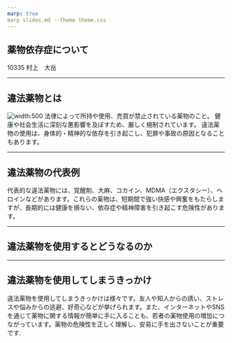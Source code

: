 ```yaml
---
marp: true
marp slides.md --theme theme.css
---
```


## 薬物依存症について
10335 村上　大岳

---

## 違法薬物とは
![width:500](./assets/薬物例　イラスト.jpg)	
法律によって所持や使用、売買が禁止されている薬物のこと。
健康や社会生活に深刻な悪影響を及ぼすため、厳しく規制されています。
違法薬物の使用は、身体的・精神的な依存を引き起こし、犯罪や事故の原因となることもあります。

---

## 違法薬物の代表例

代表的な違法薬物には、覚醒剤、大麻、コカイン、MDMA（エクスタシー）、ヘロインなどがあります。これらの薬物は、短期間で強い快感や興奮をもたらしますが、長期的には健康を損ない、依存症や精神障害を引き起こす危険性があります。

---


## 違法薬物を使用するとどうなるのか

---

## 違法薬物を使用してしまうきっかけ

違法薬物を使用してしまうきっかけは様々です。友人や知人からの誘い、ストレスや悩みからの逃避、好奇心などが挙げられます。また、インターネットやSNSを通じて薬物に関する情報が簡単に手に入ることも、若者の薬物使用の増加につながっています。薬物の危険性を正しく理解し、安易に手を出さないことが重要です.